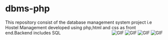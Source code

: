 # dbms-php
This repository consist of  the database management system project i.e Hostel Management developed using  php,html and css as front end.Backend includes SQL
<img align="right" alt="GIF" src="https://github.com/SAMYAKLJAIN/dbms-php/blob/master/page%20images/home1.png" />
<img align="right" alt="GIF" src="https://github.com/SAMYAKLJAIN/dbms-php/blob/master/page%20images/home2.png" />
<img align="right" alt="GIF" src="https://github.com/SAMYAKLJAIN/dbms-php/blob/master/page%20images/register.png" />
<img align="right" alt="GIF" src="https://github.com/SAMYAKLJAIN/dbms-php/blob/master/page%20images/home1.png" />

